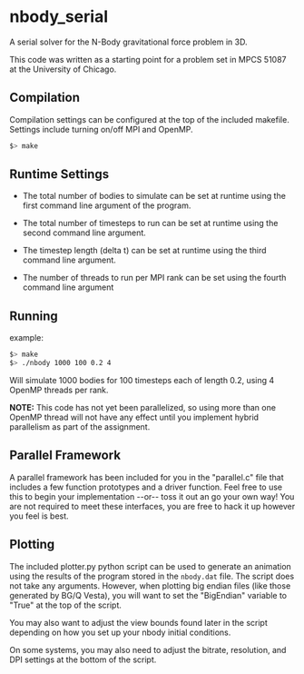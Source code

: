 # nbody_serial
A serial solver for the N-Body gravitational force problem in 3D.

This code was written as a starting point for a problem set in
MPCS 51087 at the University of Chicago.

## Compilation
Compilation settings can be configured at the top of the included makefile.
Settings include turning on/off MPI and OpenMP.

```bash
$> make
```

## Runtime Settings

- The total number of bodies to simulate can be set at runtime using the first command line argument of the program.

- The total number of timesteps to run can be set at runtime using the second command line argument.

- The timestep length (delta t) can be set at runtime using the third command line argument.

- The number of threads to run per MPI rank can be set using the fourth command line argument

## Running
example:

```bash
$> make
$> ./nbody 1000 100 0.2 4
```

Will simulate 1000 bodies for 100 timesteps each of length 0.2, using 4 OpenMP threads per rank.

**NOTE:** This code has not yet been parallelized, so using more than one OpenMP thread will not have any effect until you implement hybrid parallelism as part of the assignment.

## Parallel Framework

A parallel framework has been included for you in the "parallel.c" file that includes a few function prototypes and a driver function. Feel free to use this to begin your implementation --or-- toss it out an go your own way! You are not required to meet these interfaces, you are free to hack it up however you feel is best.

## Plotting
The included plotter.py python script can be used to generate an animation using the results of the program stored in the ```nbody.dat``` file. The script does not take any arguments. However, when plotting big endian files (like those generated by BG/Q Vesta), you will want to set the "BigEndian" variable to "True" at the top of the script.

You may also want to adjust the view bounds found later in the script depending on how you set up your nbody initial conditions.

On some systems, you may also need to adjust the bitrate, resolution, and DPI settings at the bottom of the script.
